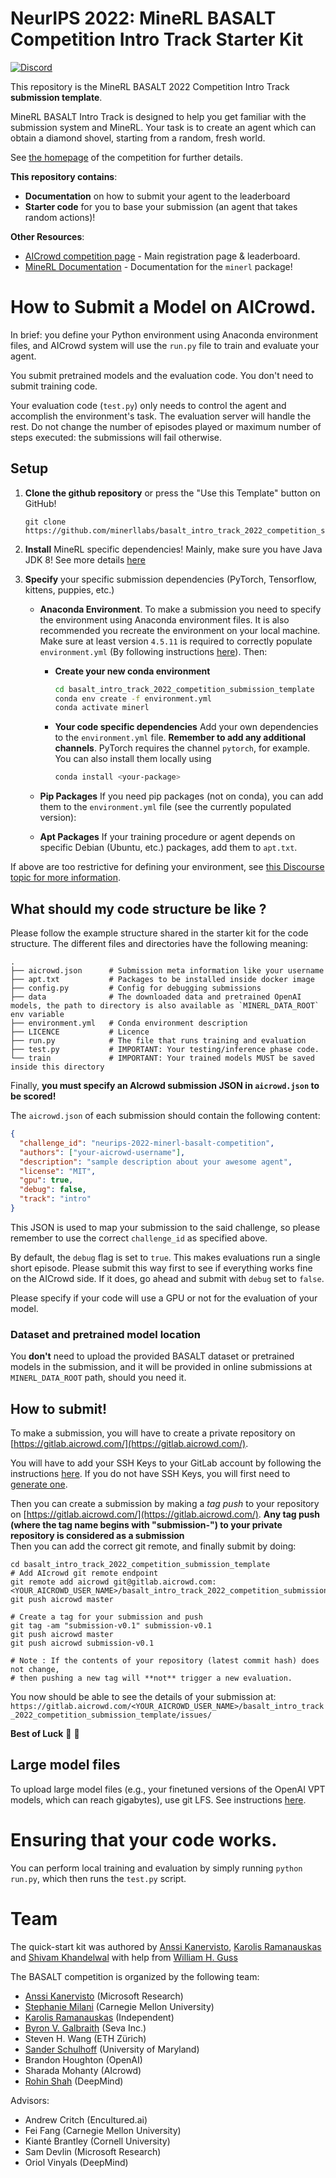 # NeurIPS 2022: MineRL BASALT Competition Intro Track Starter Kit

[![Discord](https://img.shields.io/discord/565639094860775436.svg)](https://discord.gg/BT9uegr)

This repository is the MineRL BASALT 2022 Competition Intro Track **submission template**.

MineRL BASALT Intro Track is designed to help you get familiar with the submission system and MineRL. Your task is to create an agent which can obtain a diamond shovel, starting from a random, fresh world.

See [the homepage](https://minerl.io/basalt/) of the competition for further details.

**This repository contains**:
*  **Documentation** on how to submit your agent to the leaderboard
*  **Starter code** for you to base your submission (an agent that takes random actions)!

**Other Resources**:
- [AICrowd competition page](https://www.aicrowd.com/challenges/neurips-2022-minerl-basalt-competition) - Main registration page & leaderboard.
- [MineRL Documentation](http://minerl.io/docs) - Documentation for the `minerl` package!

# How to Submit a Model on AICrowd.

In brief: you define your Python environment using Anaconda environment files, and AICrowd system will use the `run.py` file to train and evaluate your agent.

You submit pretrained models and the evaluation code. You don't need to submit training code.

Your evaluation code (`test.py`) only needs to control the agent and accomplish the environment's task. The evaluation server will handle the rest. Do not change the number of episodes played or maximum number of steps executed: the submissions will fail otherwise.

## Setup

1.  **Clone the github repository** or press the "Use this Template" button on GitHub!

    ```
    git clone https://github.com/minerllabs/basalt_intro_track_2022_competition_submission_template.git
    ```

2. **Install** MineRL specific dependencies! Mainly, make sure you have Java JDK 8! See more details [here](https://minerl.readthedocs.io/en/v1.0.0/tutorials/index.html)

3. **Specify** your specific submission dependencies (PyTorch, Tensorflow, kittens, puppies, etc.)

    * **Anaconda Environment**. To make a submission you need to specify the environment using Anaconda environment files. It is also recommended you recreate the environment on your local machine. Make sure at least version `4.5.11` is required to correctly populate `environment.yml` (By following instructions [here](https://www.anaconda.com/download)). Then:
       * **Create your new conda environment**

            ```sh
            cd basalt_intro_track_2022_competition_submission_template
            conda env create -f environment.yml 
            conda activate minerl
            ```

      * **Your code specific dependencies**
        Add your own dependencies to the `environment.yml` file. **Remember to add any additional channels**. PyTorch requires the channel `pytorch`, for example.
        You can also install them locally using
        ```sh
        conda install <your-package>
        ```

    * **Pip Packages** If you need pip packages (not on conda), you can add them to the `environment.yml` file (see the currently populated version):

    * **Apt Packages** If your training procedure or agent depends on specific Debian (Ubuntu, etc.) packages, add them to `apt.txt`.

If above are too restrictive for defining your environment, see [this Discourse topic for more information](https://discourse.aicrowd.com/t/how-to-specify-runtime-environment-for-your-submission/2274).

## What should my code structure be like ?

Please follow the example structure shared in the starter kit for the code structure.
The different files and directories have the following meaning:

```
.
├── aicrowd.json      # Submission meta information like your username
├── apt.txt           # Packages to be installed inside docker image
├── config.py         # Config for debugging submissions
├── data              # The downloaded data and pretrained OpenAI models, the path to directory is also available as `MINERL_DATA_ROOT` env variable
├── environment.yml   # Conda environment description
├── LICENCE           # Licence
├── run.py            # The file that runs training and evaluation
├── test.py           # IMPORTANT: Your testing/inference phase code.
└── train             # IMPORTANT: Your trained models MUST be saved inside this directory
```

Finally, **you must specify an AIcrowd submission JSON in `aicrowd.json` to be scored!** 

The `aicrowd.json` of each submission should contain the following content:

```json
{
  "challenge_id": "neurips-2022-minerl-basalt-competition",
  "authors": ["your-aicrowd-username"],
  "description": "sample description about your awesome agent",
  "license": "MIT",
  "gpu": true,
  "debug": false,
  "track": "intro"
}
```

This JSON is used to map your submission to the said challenge, so please remember to use the correct `challenge_id` as specified above.

By default, the `debug` flag is set to `true`. This makes evaluations run a single short episode. Please submit this way first to see if everything works fine on the AICrowd side. If it does, go ahead and submit with `debug` set to `false`.

Please specify if your code will use a GPU or not for the evaluation of your model. 

### Dataset and pretrained model location

You **don't** need to upload the provided BASALT dataset or pretrained models in the submission, and it will be provided in online submissions at `MINERL_DATA_ROOT` path, should you need it.

## How to submit!

To make a submission, you will have to create a private repository on [https://gitlab.aicrowd.com/](https://gitlab.aicrowd.com/).

You will have to add your SSH Keys to your GitLab account by following the instructions [here](https://docs.gitlab.com/ee/user/ssh.html).
If you do not have SSH Keys, you will first need to [generate one](https://docs.gitlab.com/ee/user/ssh.html#generate-an-ssh-key-pair).

Then you can create a submission by making a _tag push_ to your repository on [https://gitlab.aicrowd.com/](https://gitlab.aicrowd.com/).
**Any tag push (where the tag name begins with "submission-") to your private repository is considered as a submission**  
Then you can add the correct git remote, and finally submit by doing:

```
cd basalt_intro_track_2022_competition_submission_template
# Add AIcrowd git remote endpoint
git remote add aicrowd git@gitlab.aicrowd.com:<YOUR_AICROWD_USER_NAME>/basalt_intro_track_2022_competition_submission_template.git
git push aicrowd master

# Create a tag for your submission and push
git tag -am "submission-v0.1" submission-v0.1
git push aicrowd master
git push aicrowd submission-v0.1

# Note : If the contents of your repository (latest commit hash) does not change,
# then pushing a new tag will **not** trigger a new evaluation.
```

You now should be able to see the details of your submission at: `https://gitlab.aicrowd.com/<YOUR_AICROWD_USER_NAME>/basalt_intro_track_2022_competition_submission_template/issues/`

**Best of Luck** :tada: :tada:

## Large model files

To upload large model files (e.g., your finetuned versions of the OpenAI VPT models, which can reach gigabytes), use git LFS. See instructions [here](https://discourse.aicrowd.com/t/how-to-upload-large-files-size-to-your-submission/2304).

# Ensuring that your code works.

You can perform local training and evaluation by simply running `python run.py`, which then runs the `test.py` script.

# Team

The quick-start kit was authored by 
[Anssi Kanervisto](https://www.microsoft.com/en-us/research/people/t-anssik/), [Karolis Ramanauskas](https://ka.rol.is/) and [Shivam Khandelwal](https://twitter.com/skbly7) with help from [William H. Guss](http://wguss.ml)

The BASALT competition is organized by the following team:

* [Anssi Kanervisto](https://www.microsoft.com/en-us/research/people/t-anssik/) (Microsoft Research)
* [Stephanie Milani](https://stephmilani.github.io/) (Carnegie Mellon University)
* [Karolis Ramanauskas](https://ka.rol.is/) (Independent)
* [Byron V. Galbraith](https://github.com/bgalbraith) (Seva Inc.)
* Steven H. Wang (ETH Zürich)
* [Sander Schulhoff](https://trigaten.github.io/) (University of Maryland)
* Brandon Houghton (OpenAI)
* Sharada Mohanty (AIcrowd)
* [Rohin Shah](https://rohinshah.com) (DeepMind)

Advisors:

* Andrew Critch (Encultured.ai)
* Fei Fang (Carnegie Mellon University)
* Kianté Brantley (Cornell University)
* Sam Devlin (Microsoft Research)
* Oriol Vinyals (DeepMind)
